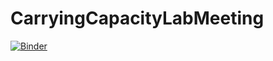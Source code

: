 # CarryingCapacityLabMeeting


[![Binder](https://mybinder.org/badge_logo.svg)](https://mybinder.org/v2/gh/ThomWorm/CarryingCapacityLabMeeting/HEAD)
